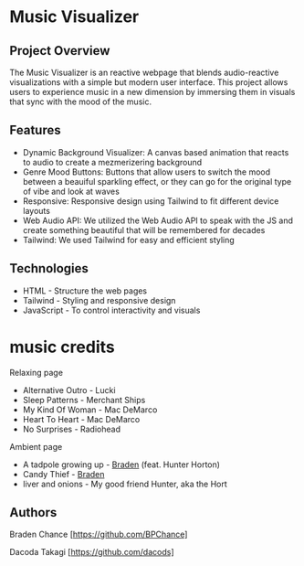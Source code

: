 # Music Visualizer
## Project Overview
The Music Visualizer is an reactive webpage that blends audio-reactive visualizations with a simple but modern user interface. This project allows users to experience music in a new dimension by immersing them in visuals that sync with the mood of the music.
## Features
* Dynamic Background Visualizer: A canvas based animation that reacts to audio to create a mezmerizering background
* Genre Mood Buttons: Buttons that allow users to switch the mood between a beauiful sparkling effect, or they can go for the original type of vibe and look at waves
* Responsive: Responsive design using Tailwind to fit different device layouts
* Web Audio API: We utilized the Web Audio API to speak with the JS and create something beautiful that will be remembered for decades
* Tailwind: We used Tailwind for easy and efficient styling
## Technologies
* HTML - Structure the web pages
* Tailwind - Styling and responsive design
* JavaScript - To control interactivity and visuals
# music credits
Relaxing page
- Alternative Outro - Lucki
- Sleep Patterns - Merchant Ships
- My Kind Of Woman - Mac DeMarco
- Heart To Heart - Mac DeMarco
- No Surprises - Radiohead

Ambient page
- A tadpole growing up - [Braden](https://github.com/BPChance) (feat. Hunter Horton)
- Candy Thief - [Braden](https://github.com/BPChance)
- liver and onions - My good friend Hunter, aka the Hort

## Authors
Braden Chance [https://github.com/BPChance]

Dacoda Takagi [https://github.com/dacods]